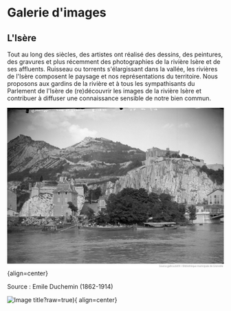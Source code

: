 # Galerie d'images

## L'Isère

Tout au long des siècles, des artistes ont réalisé des dessins, des peintures, des gravures et plus récemment des photographies de la rivière Isère et de ses affluents. Ruisseau ou torrents s'élargissant dans la vallée, les rivières de l'Isère composent le paysage et nos représentations du territoire. Nous proposons aux gardins de la rivière et à tous les sympathisants du Parlement de l'Isère de (re)découvrir les images de la rivière Isère et contribuer à diffuser une connaissance sensible de notre bien commun. 

![Image title](https://github.com/Konsilion/website-parlement-riviere-isere/blob/master/mkdocs/media/commission_artistique/abc009ed-b9bb-4488-85bf-ecf93e3c65b0.png?raw=true){align=center}

Source : Emile Duchemin (1862-1914)

![Image title](https://github.com/Konsilion/website-parlement-riviere-isere/commit/41fe4a0481e55db82f48a46ffa3f939d54fe36cf#diff-d3eaaee0d962b4be819bd715daee7bb7b23879b942330460fea069b0d9671e3f)?raw=true){ align=center}
